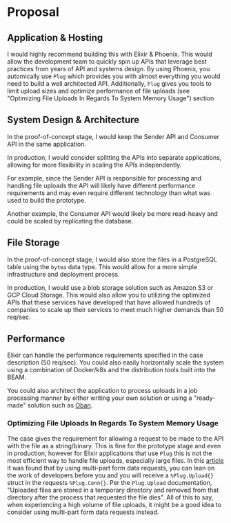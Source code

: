 # Proposal

## Application & Hosting

I would highly recommend building this with Elixir & Phoenix. This would allow
the development team to quickly spin up APIs that leverage best practices
from years of API and systems design. By using Phoenix, you automically use
`Plug` which provides you with almost everything you would need to build a well
architected API. Additionally, `Plug` gives you tools to limit upload sizes
and optimize performance of file uploads (see "Optimizing File Uploads In Regards To System Memory Usage") section

## System Design & Architecture

In the proof-of-concept stage, I would keep the Sender API and Consumer API
in the same application. 

In production, I would consider splitting the APIs into separate applications,
allowing for more flexibility in scaling the APIs independently.

For example, since the Sender API is responsible for processing and handling
file uploads the API will likely have different performance requirements and
may even require different technology than what was used to build the prototype.

Another example, the Consumer API would likely be more read-heavy and could be
scaled by replicating the database.

## File Storage

In the proof-of-concept stage, I would also store the files in a PostgreSQL
table using the `bytea` data type. This would allow for a more simple infrastructure
and deployment process. 

In production, I would use a blob storage solution such as Amazon S3 or GCP 
Cloud Storage. This would also allow you to utilizing the optimized APIs
that these services have developed that have allowed hundreds of companies
to scale up their services to meet much higher demands than 50 req/sec.

## Performance

Elixir can handle the performance requirements specified in the case description
(50 req/sec). You could also easily horizontally scale the system using
a combination of Docker/k8s and the distribution tools built into the BEAM.

You could also architect the application to process uploads in a job processing
manner by either writing your own solution or using a "ready-made" solution
such as [Oban](https://getoban.pro).

### Optimizing File Uploads In Regards To System Memory Usage

The case gives the requirement for allowing a request to be made to the API
with the file as a string/binary. This is fine for the prototype stage and
even in production, however for Elixir applications that use `Plug` this is
not the most efficient way to handle file uploads, especially large files.
In this [article](https://blog.tentamen.eu/how-to-upload-files-in-elixir-phoenix-json-api/) 
it was found that by using multi-part form data requests, you can lean on the
work of developers before you and you will receive a `%Plug.Upload{}` struct
in the requests `%Plug.Conn{}`. Per the `Plug.Upload` documentation, "Uploaded 
files are stored in a temporary directory and removed from that directory after
the process that requested the file dies". All of this to say, when experiencing
a high volume of file uploads, it might be a good idea to consider using
multi-part form data requests instead.
